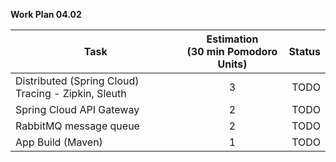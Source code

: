 
**Work Plan 04.02** 

| Task                                                | Estimation<br/> (30 min Pomodoro Units) |  Status |
|-----------------------------------------------------|:---------------------------------------:|--------:|
| Distributed (Spring Cloud) Tracing - Zipkin, Sleuth |                    3                    |    TODO |
| Spring Cloud API Gateway                            |                    2                    |    TODO |
| RabbitMQ message queue                              |                    2                    |    TODO |
| App Build (Maven)                                   |                    1                    |    TODO |
